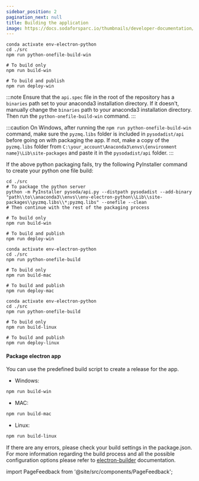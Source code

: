 ```yaml
---
sidebar_position: 2
pagination_next: null
title: Building the application
image: https://docs.sodaforsparc.io/thumbnails/developer-documentation/building-the-application.png
---
```


```shell title="For Windows"
conda activate env-electron-python
cd ./src
npm run python-onefile-build-win

# To build only
npm run build-win

# To build and publish
npm run deploy-win
```

:::note
Ensure that the `api.spec` file in the root of the repository has a `binaries` path set to your anaconda3 installation directory. If it doesn't, manually change the `binaries` path to your anaconda3 installation directory. Then run the `python-onefile-build-win` command.
:::

:::caution
On Windows, after running the `npm run python-onefile-build-win` command, make sure the `pyzmq.libs` folder is included in `pysodadist/api` before going on with packaging the app. If not, make a copy of the `pyzmq.libs` folder from `C:\your_account\Anaconda3\envs\{environment name}\Lib\site-packages` and paste it in the `pysodadist/api` folder.
:::

If the above python packaging fails, try the following PyInstaller command to create your python one file build:

```shell title="For Windows"
cd ./src
# To package the python server
python -m PyInstaller pysoda/api.py --distpath pysodadist --add-binary "path\\to\\anaconda3\\envs\\env-electron-python\\Lib\\site-packages\\pyzmq.libs\\*;pyzmq.libs" --onefile --clean
# Then continue with the rest of the packaging process

# To build only
npm run build-win

# To build and publish
npm run deploy-win
```

```shell title="For macOS"
conda activate env-electron-python
cd ./src
npm run python-onefile-build

# To build only
npm run build-mac

# To build and publish
npm run deploy-mac
```

```shell title="For Linux"
conda activate env-electron-python
cd ./src
npm run python-onefile-build

# To build only
npm run build-linux

# To build and publish
npm run deploy-linux
```

#### Package electron app

You can use the predefined build script to create a release for the app.

- Windows:

```bash
npm run build-win
```

- MAC:

```bash
npm run build-mac
```

- Linux:

```bash
npm run build-linux
```

If there are any errors, please check your build settings in the package.json. For more information regarding the build process and all the possible configuration options please refer to [electron-builder](https://www.electron.build/configuration/configuration) documentation.

import PageFeedback from '@site/src/components/PageFeedback';

<PageFeedback />
